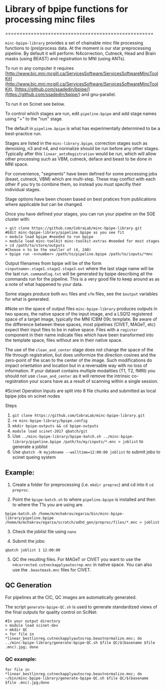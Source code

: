 # Library of bpipe functions for processing minc files
====================================================

`minc-bpipe-library` provides a set of chainable minc file processing functions to (pre)process data. At the moment is our star preprocessing pipeline. By default it will perform: N4correction, Cutneck, Head and Brain masks (using BEAST) and registration to MNI (using ANTs). 

To run in any computer it requires [http://www.bic.mni.mcgill.ca/ServicesSoftware/ServicesSoftwareMincToolKit](http://www.bic.mni.mcgill.ca/ServicesSoftware/ServicesSoftwareMincToolKit), [https://github.com/ssadedin/bpipe/](https://github.com/ssadedin/bpipe/) and gnu-parallel.

To run it on Scinet see below.

To control which stages are run, edit ``pipeline.bpipe`` and add stage names using "+" to the "run" stage.

The default in ``pipeline.bpipe`` is what has experimentally determined to be a best-practice run.

Stages are listed in the ``minc-library.bpipe``, correction stages such as denoising, n3 and n4, and normalize
should be run before any other stages. Typically after this ``linear_antsRegistration`` would be run, which will
allow other processing such as VBM, cutneck, deface and beast to be done in MNI space.

For convenience, "segments" have been defined for some processing jobs (beast, cutneck, VBM) which are multi-step.
These may conflict with each other if you try to combine them, so instead you must specifiy their individual stages.

Stage options have been chosen based on best pratices from publications where applicable but can be changed.

Once you have defined your stages, you can run your pipeline on the SGE cluster with:
```
> git clone https://github.com/CobraLab/minc-bpipe-library.git
#Edit minc-bpipe-library/pipeline.bpipe as you see fit
> module load bpipe #needed to run bpipe
> module load minc-toolkit minc-toolkit-extras #needed for most stages
> cd /path/to/store/outputs
#Choose n to be the smaller of (4, 240)
> bpipe run -n<number> /path/to/pipeline.bpipe /path/to/inputs/*mnc
```

Output filenames from bpipe will be of the form ``<inputname>.stage1.stage2.stage3.ext`` where the last stage
name will be the last run. ``commandlog.txt`` will be generated by bpipe describing all the commands run for
the pipeline. This is a very good file to keep around as as a note of what happened to your data.

Some stages produce both ``mnc`` files and ``xfm`` files, see the ``$output`` variables for what is generated.

#Note on the space of output files
``minc-bpipe-library`` produces outputs in two spaces, the native space of the input image, and a LSQ12 registered
space of a target image, typically the MNI ICBM 09c template. Be aware of the difference between these spaces, most
pipelines (CIVET, MAGeT, etc) expect their input files to be in native space. Files with a ``register`` component
in their name indicate files which have been transformed into the template space, files without are in their native space.

The use of the ``clean_and_center`` stage does not change the space of the file through registration, but does uniformize
the direction cosines and the zero-point of the scan to the center of the image. Such modifications do impact orientation
and location but in a reversable way with no loss of information. If your dataset contains multiple modalities (T1, T2, fMRI)
you should not use ``clean_and_center`` as it will remove the intrinsic co-registration your scans have as a result of scanning
within a single session.

#Scinet Operation
Inputs are split into 8 file chunks and submitted as local bpipe jobs on scinet nodes

Steps

1. ``git clone https://github.com/CobraLab/minc-bpipe-library.git``
2. ``rm minc-bpipe-library/bpipe.config``
3. ``mkdir bpipe-outputs && cd bpipe-outputs``
4. ``module load scinet-2017 qbatch/git``
5. Use ``../minc-bpipe-library/bpipe-batch.sh ../minc-bpipe-library/pipeline.bpipe /path/to/my/inputs/*.mnc > joblist`` to generate a joblist
6. Use ``qbatch -N myjobname --walltime=12:00:00 joblist`` to submit jobs to scinet queing system

## Example:

1. Create a folder for preprocessing (i.e. `mkdir preproc`) and cd into it `cd preproc`.

2. Point the `bpipe-batch.sh` to where `pipeline.bpipe` is installed and then to where the T1s you are using are.

`bpipe-batch.sh /home/m/mchakrav/egarza/bin/minc-bpipe-library/pipeline.bpipe /home/m/mchakrav/egarza/scratch/adhd_gen/preproc/files/*.mnc > joblist`

3. Check the joblist file using `nano`

4. Submit the jobs:

`qbatch joblist 1 12:00:00`

5. QC the resulting files. For MAGeT or CIVET you want to use the `n4corrected.cutneckapplyautocrop.mnc` in native space. You can also use the `.beastmask.mnc` files for CIVET.

## QC Generation
For pipelines at the CIC, QC images are automatically generated.

The script ``generate-bpipe-QC.sh`` is used to generate standardized views of the final outputs for quality control on SciNet:

```
#In your output directory
> module load scinet-dev
> mkdir QC
> for file in *linear_bestlinreg.cutneckapplyautocrop.beastnormalize.mnc; do ../minc-bpipe-library/generate-bpipe-QC.sh $file QC/$(basename $file .mnc).jpg; done
```
### QC example:

`for file in *linear_bestlinreg.cutneckapplyautocrop.beastnormalize.mnc; do ~/bin/minc-bpipe-library/generate-bpipe-QC.sh $file QC/$(basename $file .mnc).jpg;done`

